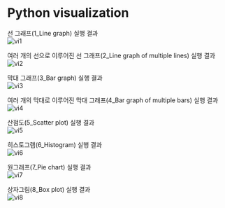 # Python visualization

선 그래프(1_Line graph) 실행 결과<br>
![vi1](https://user-images.githubusercontent.com/69303473/94874250-864c1e00-048c-11eb-99f6-c3d198ff5430.PNG)<br>

여러 개의 선으로 이루어진 선 그래프(2_Line graph of multiple lines) 실행 결과<br>
![vi2](https://user-images.githubusercontent.com/69303473/94874257-89470e80-048c-11eb-9c80-12b9820b14d9.PNG)<br>

막대 그래프(3_Bar graph) 실행 결과<br>
![vi3](https://user-images.githubusercontent.com/69303473/94874263-8c41ff00-048c-11eb-996d-55e8a26ded57.PNG)<br>

여러 개의 막대로 이루어진 막대 그래프(4_Bar graph of multiple bars) 실행 결과<br>
![vi4](https://user-images.githubusercontent.com/69303473/94874265-8f3cef80-048c-11eb-8ca2-d1c73520b13c.PNG)<br>

산점도(5_Scatter plot) 실행 결과<br>
![vi5](https://user-images.githubusercontent.com/69303473/94874270-9237e000-048c-11eb-85de-24fa5fdc583d.PNG)<br>

히스토그램(6_Histogram) 실행 결과<br>
![vi6](https://user-images.githubusercontent.com/69303473/94874275-949a3a00-048c-11eb-8122-6e953fcc8163.PNG)<br>

원그래프(7_Pie chart) 실행 결과<br>
![vi7](https://user-images.githubusercontent.com/69303473/94874281-97952a80-048c-11eb-965e-7a103d5a38bf.PNG)<br>

상자그림(8_Box plot) 실행 결과<br>
![vi8](https://user-images.githubusercontent.com/69303473/94874285-9a901b00-048c-11eb-9f0f-df2d0763c099.PNG)<br>
